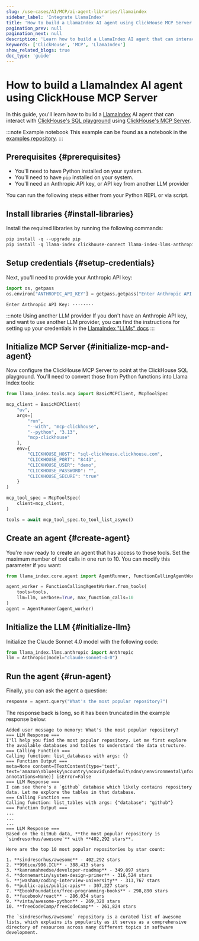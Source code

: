 ```yaml
---
slug: /use-cases/AI/MCP/ai-agent-libraries/llamaindex
sidebar_label: 'Integrate LlamaIndex'
title: 'How to build a LlamaIndex AI agent using ClickHouse MCP Server.'
pagination_prev: null
pagination_next: null
description: 'Learn how to build a LlamaIndex AI agent that can interact with ClickHouse MCP Server.'
keywords: ['ClickHouse', 'MCP', 'LlamaIndex']
show_related_blogs: true
doc_type: 'guide'
---
```


# How to build a LlamaIndex AI agent using ClickHouse MCP Server

In this guide, you'll learn how to build a [LlamaIndex](https://docs.llamaindex.ai) AI agent that
can interact with [ClickHouse's SQL playground](https://sql.clickhouse.com/) using [ClickHouse's MCP Server](https://github.com/ClickHouse/mcp-clickhouse).

:::note Example notebook
This example can be found as a notebook in the [examples repository](https://github.com/ClickHouse/examples/blob/main/ai/mcp/llamaindex/llamaindex.ipynb).
:::

## Prerequisites {#prerequisites}
- You'll need to have Python installed on your system.
- You'll need to have `pip` installed on your system.
- You'll need an Anthropic API key, or API key from another LLM provider

You can run the following steps either from your Python REPL or via script.

<VerticalStepper headerLevel="h2">

## Install libraries {#install-libraries}

Install the required libraries by running the following commands:

```python
pip install -q --upgrade pip
pip install -q llama-index clickhouse-connect llama-index-llms-anthropic llama-index-tools-mcp
```

## Setup credentials {#setup-credentials}

Next, you'll need to provide your Anthropic API key:

```python
import os, getpass
os.environ["ANTHROPIC_API_KEY"] = getpass.getpass("Enter Anthropic API Key:")
```

```response title="Response"
Enter Anthropic API Key: ········
```

:::note Using another LLM provider
If you don't have an Anthropic API key, and want to use another LLM provider,
you can find the instructions for setting up your credentials in the [LlamaIndex "LLMs" docs](https://docs.llamaindex.ai/en/stable/examples/)
:::

## Initialize MCP Server {#initialize-mcp-and-agent}

Now configure the ClickHouse MCP Server to point at the ClickHouse SQL playground.
You'll need to convert those from Python functions into Llama Index tools:

```python
from llama_index.tools.mcp import BasicMCPClient, McpToolSpec

mcp_client = BasicMCPClient(
    "uv",
    args=[
        "run",
        "--with", "mcp-clickhouse",
        "--python", "3.13",
        "mcp-clickhouse"
    ],
    env={
        "CLICKHOUSE_HOST": "sql-clickhouse.clickhouse.com",
        "CLICKHOUSE_PORT": "8443",
        "CLICKHOUSE_USER": "demo",
        "CLICKHOUSE_PASSWORD": "",
        "CLICKHOUSE_SECURE": "true"
    }
)

mcp_tool_spec = McpToolSpec(
    client=mcp_client,
)

tools = await mcp_tool_spec.to_tool_list_async()
```
## Create an agent {#create-agent}

You're now ready to create an agent that has access to those tools. Set the maximum
number of tool calls in one run to 10. You can modify this parameter if you want:

```python
from llama_index.core.agent import AgentRunner, FunctionCallingAgentWorker

agent_worker = FunctionCallingAgentWorker.from_tools(
    tools=tools,
    llm=llm, verbose=True, max_function_calls=10
)
agent = AgentRunner(agent_worker)
```

## Initialize the LLM {#initialize-llm}

Initialize the Claude Sonnet 4.0 model with the following code:

```python
from llama_index.llms.anthropic import Anthropic
llm = Anthropic(model="claude-sonnet-4-0")
```

## Run the agent {#run-agent}

Finally, you can ask the agent a question:

```python
response = agent.query("What's the most popular repository?")
```

The response back is long, so it has been truncated in the example 
response below:

```response title="Response"
Added user message to memory: What's the most popular repository?
=== LLM Response ===
I'll help you find the most popular repository. Let me first explore the available databases and tables to understand the data structure.
=== Calling Function ===
Calling function: list_databases with args: {}
=== Function Output ===
meta=None content=[TextContent(type='text', text='amazon\nbluesky\ncountry\ncovid\ndefault\ndns\nenvironmental\nfood\nforex\ngeo\ngit\ngithub\nhackernews\nimdb\nlogs\nmetrica\nmgbench\nmta\nnoaa\nnyc_taxi\nnypd\nontime\nopensky\notel\notel_v2\npypi\nrandom\nreddit\nrubygems\nstackoverflow\nstar_schema\nstock\nsystem\ntw_weather\ntwitter\nuk\nwiki\nwords\nyoutube', annotations=None)] isError=False
=== LLM Response ===
I can see there's a `github` database which likely contains repository data. Let me explore the tables in that database.
=== Calling Function ===
Calling function: list_tables with args: {"database": "github"}
=== Function Output ===
...
...
...
=== LLM Response ===
Based on the GitHub data, **the most popular repository is `sindresorhus/awesome`** with **402,292 stars**.

Here are the top 10 most popular repositories by star count:

1. **sindresorhus/awesome** - 402,292 stars
2. **996icu/996.ICU** - 388,413 stars  
3. **kamranahmedse/developer-roadmap** - 349,097 stars
4. **donnemartin/system-design-primer** - 316,524 stars
5. **jwasham/coding-interview-university** - 313,767 stars
6. **public-apis/public-apis** - 307,227 stars
7. **EbookFoundation/free-programming-books** - 298,890 stars
8. **facebook/react** - 286,034 stars
9. **vinta/awesome-python** - 269,320 stars
10. **freeCodeCamp/freeCodeCamp** - 261,824 stars

The `sindresorhus/awesome` repository is a curated list of awesome lists, which explains its popularity as it serves as a comprehensive directory of resources across many different topics in software development.
```

</VerticalStepper>
